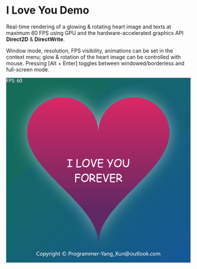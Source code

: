 # I Love You Demo

Real-time rendering of a glowing & rotating heart image and texts at maximum 60 FPS using GPU and the hardware-accelerated graphics API **Direct2D** & **DirectWrite**.

Window mode, resolution, FPS visibility, animations can be set in the context menu; glow & rotation of the heart image can be controlled with mouse. Pressing [Alt + Enter] toggles between windowed/borderless and full-screen mode.

<img src="Screenshots/I-Love-You-Demo.gif" width="500">
